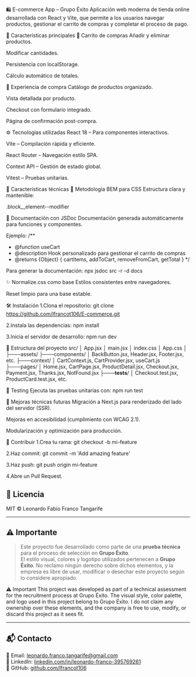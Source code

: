 🛍️ E-commerce App – Grupo Éxito
Aplicación web moderna de tienda online desarrollada con React y Vite, que permite a los usuarios navegar productos, gestionar el carrito de compras y completar el proceso de pago.

🚀 Características principales
🛒 Carrito de compras
Añadir y eliminar productos.

Modificar cantidades.

Persistencia con localStorage.

Cálculo automático de totales.

🏪 Experiencia de compra
Catálogo de productos organizado.

Vista detallada por producto.

Checkout con formulario integrado.

Página de confirmación post-compra.

⚙️ Tecnologías utilizadas
React 18 – Para componentes interactivos.

Vite – Compilación rápida y eficiente.

React Router – Navegación estilo SPA.

Context API – Gestión de estado global.

Vitest – Pruebas unitarias.

🌟 Características técnicas
🎨 Metodología BEM para CSS
Estructura clara y mantenible:

.block__element--modifier

🧾 Documentación con JSDoc
Documentación generada automáticamente para funciones y componentes.

Ejemplo:
/**
 * @function useCart
 * @description Hook personalizado para gestionar el carrito de compras
 * @returns {Object} { cartItems, addToCart, removeFromCart, getTotal }
 */


Para generar la documentación:
npx jsdoc src -r -d docs


✨ Normalize.css como base
Estilos consistentes entre navegadores.

Reset limpio para una base estable.

🛠️ Instalación
1.Clona el repositorio:
git clone https://github.com/lfrancot106/E-commerce.git

2.Instala las dependencias:
npm install

3.Inicia el servidor de desarrollo:
npm run dev

📂 Estructura del proyecto
src/
│   App.jsx
│   main.jsx
│   index.css
│   App.css
│
├───assets/
├───components/
│       BackButton.jsx, Header.jsx, Footer.jsx, etc.
├───context/
│       CartContext.js, CartProvider.jsx, useCart.js
├───pages/
│       Home.jsx, CartPage.jsx, ProductDetail.jsx, Checkout.jsx, Payment.jsx, Thanks.jsx, NotFound.jsx
├───__tests__/
│       Checkout.test.jsx, ProductCard.test.jsx, etc.


🧪 Testing
Ejecuta las pruebas unitarias con:
npm run test

🧠 Mejoras técnicas futuras
Migración a Next.js para renderizado del lado del servidor (SSR).

Mejoras en accesibilidad (cumplimiento con WCAG 2.1).

Modularización y optimización para producción.

🧾 Contribuir
1.Crea tu rama:
git checkout -b mi-feature


2.Haz commit:
git commit -m 'Add amazing feature'

3.Haz push:
git push origin mi-feature

4.Abre un Pull Request.

## 📜 Licencia

MIT © Leonardo Fabio Franco Tangarife

---

## ⚠️ Importante

> Este proyecto fue desarrollado como parte de una **prueba técnica** para el proceso de selección en **Grupo Éxito**.  
> El estilo visual, colores y logotipo utilizados pertenecen a **Grupo Éxito**. No reclamo ningún derecho sobre dichos elementos, y la empresa es libre de usar, modificar o desechar este proyecto según lo considere apropiado.

⚠️ Important
This project was developed as part of a technical assessment for the recruitment process at Grupo Éxito.
The visual style, color palette, and logo used in this project belong to Grupo Éxito. I do not claim any ownership over these elements, and the company is free to use, modify, or discard this project as it sees fit.

---

## 📬 Contacto

📧 Email: [leonardo.franco.tangarife@gmail.com](mailto:leonardo.franco.tangarife@gmail.com)  
💼 LinkedIn: [linkedin.com/in/leonardo-franco-395769261](https://www.linkedin.com/in/leonardo-franco-395769261)  
🐙 GitHub: [github.com/lfrancot106](https://github.com/lfrancot106)

